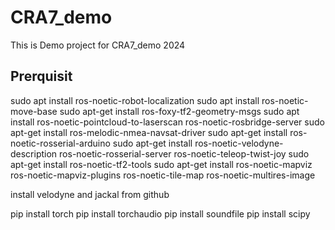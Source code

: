 # CRA7_demo
This is Demo project for CRA7_demo 2024

## Prerquisit
sudo apt install ros-noetic-robot-localization
sudo apt install ros-noetic-move-base
sudo apt-get install ros-foxy-tf2-geometry-msgs
sudo apt install ros-noetic-pointcloud-to-laserscan ros-noetic-rosbridge-server
sudo apt-get install ros-melodic-nmea-navsat-driver
sudo apt-get install ros-noetic-rosserial-arduino
sudo apt-get install ros-noetic-velodyne-description
ros-noetic-rosserial-server
ros-noetic-teleop-twist-joy
sudo apt-get install ros-noetic-tf2-tools
sudo apt-get install ros-noetic-mapviz
ros-noetic-mapviz-plugins
ros-noetic-tile-map
ros-noetic-multires-image


install velodyne and jackal from github

pip install torch
pip install torchaudio
pip install soundfile
pip install scipy
